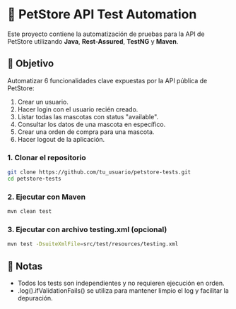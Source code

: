 # 🐾 PetStore API Test Automation

Este proyecto contiene la automatización de pruebas para la API de PetStore utilizando **Java**, **Rest-Assured**, **TestNG** y **Maven**.

## 📌 Objetivo

Automatizar 6 funcionalidades clave expuestas por la API pública de PetStore:

1. Crear un usuario.
2. Hacer login con el usuario recién creado.
3. Listar todas las mascotas con status "available".
4. Consultar los datos de una mascota en específico.
5. Crear una orden de compra para una mascota.
6. Hacer logout de la aplicación.

### 1. Clonar el repositorio

```bash
git clone https://github.com/tu_usuario/petstore-tests.git
cd petstore-tests
```

### 2. Ejecutar con Maven

```bash
mvn clean test
```

### 3. Ejecutar con archivo testing.xml (opcional)

```bash
mvn test -DsuiteXmlFile=src/test/resources/testing.xml
```

## 🧹 Notas
- Todos los tests son independientes y no requieren ejecución en orden.
- .log().ifValidationFails() se utiliza para mantener limpio el log y facilitar la depuración.
